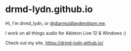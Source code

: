 ﻿# drmd-lydn.github.io
Hi, I'm drmd_lydn, or @diarmuidlayden@pm.me.

I work on all things audio for Ableton Live 12 & Windows :)

Check out my site, https://drmd-lydn.github.io/
